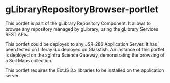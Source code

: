 gLibraryRepositoryBrowser-portlet
=================================

This portlet is part of the gLibrary Repository Component.
It allows to browse any repository managed by gLibrary, using the gLibrary Services REST APIs.

This portlet could be deployed to any JSR-286 Application Server.
It has been tested on Liferay 6.x deployed on Glassfish.
An instance of this portlet is deployed on the agInfra Science Gateway, demonstrating the browsing of a Soil Maps collection.

This portlet requires the ExtJS 3.x libraries to be installed on the application server.

